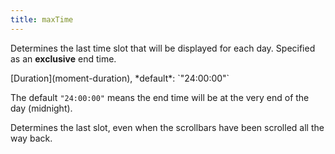 ```yaml
---
title: maxTime
---
```


Determines the last time slot that will be displayed for each day. Specified as an **exclusive** end time.

<div class='spec' markdown='1'>
[Duration](moment-duration), *default*: `"24:00:00"`
</div>

The default `"24:00:00"` means the end time will be at the very end of the day (midnight).

Determines the last slot, even when the scrollbars have been scrolled all the way back.
